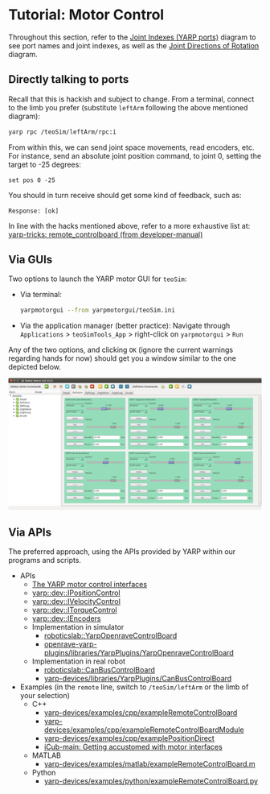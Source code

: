 # Tutorial: Motor Control

Throughout this section, refer to the [Joint Indexes (YARP ports)](diagrams.html#joint-indexes)  diagram to see port names and joint indexes, as well as the [Joint Directions of Rotation](diagrams.html#joint-directions-of-rotation) diagram.

## Directly talking to ports

Recall that this is hackish and subject to change. From a terminal, connect to the limb you prefer (substitute `leftArm` following the above mentioned diagram):

```bash
yarp rpc /teoSim/leftArm/rpc:i
```

From within this, we can send joint space movements, read encoders, etc. For instance, send an absolute joint position command, to joint 0, setting the target to -25 degrees:

```text
set pos 0 -25
```

You should in turn receive should get some kind of feedback, such as:

```text
Response: [ok]
```

In line with the hacks mentioned above, refer to a more exhaustive list at: [yarp-tricks: remote_controlboard (from developer-manual)](https://robots.uc3m.es/developer-manual/appendix/yarp-tricks.html#remotecontrolboard)

## Via GUIs

Two options to launch the YARP motor GUI for `teoSim`:

- Via terminal:

  ```bash
  yarpmotorgui --from yarpmotorgui/teoSim.ini
  ```

- Via the application manager (better practice): Navigate through `Applications` > `teoSimTools_App` > right-click on `yarpmotorgui` > `Run`

Any of the two options, and clicking `OK` (ignore the current warnings regarding hands for now) should get you a window similar to the one depicted below.

![yarpmotorgui](../fig/teo-yarpmotorgui.png)

## Via APIs

The preferred approach, using the APIs provided by YARP within our programs and scripts.

- APIs
  - [The YARP motor control interfaces](https://www.yarp.it/yarp_motor_control.html)
  - [yarp::dev::IPositionControl](https://www.yarp.it/classyarp_1_1dev_1_1IPositionControl.html)
  - [yarp::dev::IVelocityControl](https://www.yarp.it/classyarp_1_1dev_1_1IVelocityControl.html)
  - [yarp::dev::ITorqueControl](https://www.yarp.it/classyarp_1_1dev_1_1ITorqueControl.html)
  - [yarp::dev::IEncoders](https://www.yarp.it/classyarp_1_1dev_1_1IEncoders.html)
  - Implementation in simulator
    - [roboticslab::YarpOpenraveControlBoard](https://robots.uc3m.es/openrave-yarp-plugins/classroboticslab_1_1YarpOpenraveControlBoard.html)
    - [openrave-yarp-plugins/libraries/YarpPlugins/YarpOpenraveControlBoard](https://github.com/roboticslab-uc3m/openrave-yarp-plugins/tree/master/libraries/YarpPlugins/YarpOpenraveControlBoard)
  - Implementation in real robot
    - [roboticslab::CanBusControlBoard](https://robots.uc3m.es/yarp-devices/classroboticslab_1_1CanBusControlBoard.html)
    - [yarp-devices/libraries/YarpPlugins/CanBusControlBoard](https://github.com/roboticslab-uc3m/yarp-devices/tree/master/libraries/YarpPlugins/CanBusControlBoard)
- Examples (in the `remote` line, switch to `/teoSim/leftArm` or the limb of your selection)
  - C++
    - [yarp-devices/examples/cpp/exampleRemoteControlBoard](https://github.com/roboticslab-uc3m/yarp-devices/tree/master/examples/cpp/exampleRemoteControlBoard)
    - [yarp-devices/examples/cpp/exampleRemoteControlBoardModule](https://github.com/roboticslab-uc3m/yarp-devices/tree/master/examples/cpp/exampleRemoteControlBoardModule)
    - [yarp-devices/examples/cpp/examplePositionDirect](https://github.com/roboticslab-uc3m/yarp-devices/tree/master/examples/cpp/examplePositionDirect)
    - [iCub-main: Getting accustomed with motor interfaces](https://robotology.github.io/robotology-documentation/doc/html/icub_motor_control_tutorial.html)
  - MATLAB
    - [yarp-devices/examples/matlab/exampleRemoteControlBoard.m](https://github.com/roboticslab-uc3m/yarp-devices/blob/master/examples/matlab/exampleRemoteControlBoard.m)
  - Python
    - [yarp-devices/examples/python/exampleRemoteControlBoard.py](https://github.com/roboticslab-uc3m/yarp-devices/blob/master/examples/python/exampleRemoteControlBoard.py)
